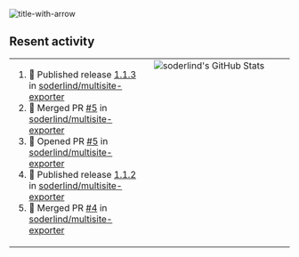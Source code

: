 
![title-with-arrow](https://github.com/soderlind/soderlind/assets/1649452/0f685042-97c3-46ba-b290-804d07f05370)



## Resent activity

<table width="100%" border="0"><tr><td width="49%">

<!--START_SECTION:activity-->
1. 🚀 Published release [1.1.3](https://github.com/soderlind/multisite-exporter/releases/tag/1.1.3) in [soderlind/multisite-exporter](https://github.com/soderlind/multisite-exporter)
2. 🎉 Merged PR [#5](https://github.com/soderlind/multisite-exporter/pull/5) in [soderlind/multisite-exporter](https://github.com/soderlind/multisite-exporter)
3. 💪 Opened PR [#5](https://github.com/soderlind/multisite-exporter/pull/5) in [soderlind/multisite-exporter](https://github.com/soderlind/multisite-exporter)
4. 🚀 Published release [1.1.2](https://github.com/soderlind/multisite-exporter/releases/tag/1.1.2) in [soderlind/multisite-exporter](https://github.com/soderlind/multisite-exporter)
5. 🎉 Merged PR [#4](https://github.com/soderlind/multisite-exporter/pull/4) in [soderlind/multisite-exporter](https://github.com/soderlind/multisite-exporter)
<!--END_SECTION:activity-->
  </td>
<td width="49%" valign="top">
     <img  alt="soderlind's GitHub Stats" src="https://awesome-github-stats.azurewebsites.net/user-stats/soderlind?cardType=octocat&theme=github&preferLogin=false&Title=FFFFFF&Border=FFFFFF" />
</td></tr></table>


<!-- ![](./profile-3d-contrib/profile-green-animate.svg) -->


